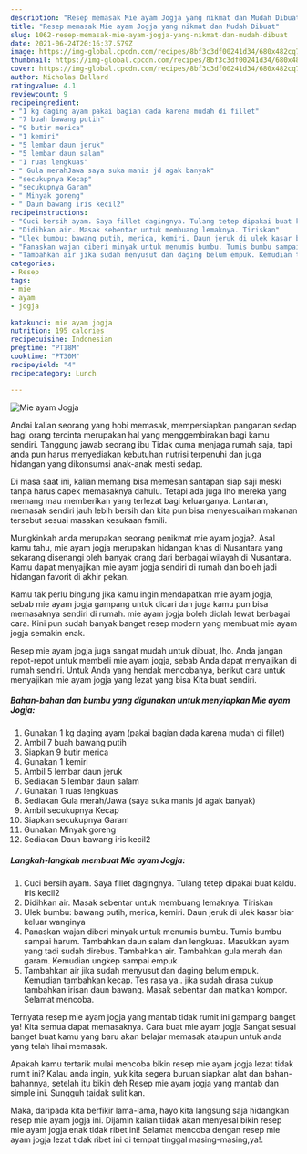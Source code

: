 ```yaml
---
description: "Resep memasak Mie ayam Jogja yang nikmat dan Mudah Dibuat"
title: "Resep memasak Mie ayam Jogja yang nikmat dan Mudah Dibuat"
slug: 1062-resep-memasak-mie-ayam-jogja-yang-nikmat-dan-mudah-dibuat
date: 2021-06-24T20:16:37.579Z
image: https://img-global.cpcdn.com/recipes/8bf3c3df00241d34/680x482cq70/mie-ayam-jogja-foto-resep-utama.jpg
thumbnail: https://img-global.cpcdn.com/recipes/8bf3c3df00241d34/680x482cq70/mie-ayam-jogja-foto-resep-utama.jpg
cover: https://img-global.cpcdn.com/recipes/8bf3c3df00241d34/680x482cq70/mie-ayam-jogja-foto-resep-utama.jpg
author: Nicholas Ballard
ratingvalue: 4.1
reviewcount: 9
recipeingredient:
- "1 kg daging ayam pakai bagian dada karena mudah di fillet"
- "7 buah bawang putih"
- "9 butir merica"
- "1 kemiri"
- "5 lembar daun jeruk"
- "5 lembar daun salam"
- "1 ruas lengkuas"
- " Gula merahJawa saya suka manis jd agak banyak"
- "secukupnya Kecap"
- "secukupnya Garam"
- " Minyak goreng"
- " Daun bawang iris kecil2"
recipeinstructions:
- "Cuci bersih ayam. Saya fillet dagingnya. Tulang tetep dipakai buat kaldu. Iris kecil2"
- "Didihkan air. Masak sebentar untuk membuang lemaknya. Tiriskan"
- "Ulek bumbu: bawang putih, merica, kemiri. Daun jeruk di ulek kasar biar keluar wanginya"
- "Panaskan wajan diberi minyak untuk menumis bumbu. Tumis bumbu sampai harum. Tambahkan daun salam dan lengkuas. Masukkan ayam yang tadi sudah direbus. Tambahkan air. Tambahkan gula merah dan garam. Kemudian ungkep sampai empuk"
- "Tambahkan air jika sudah menyusut dan daging belum empuk. Kemudian tambahkan kecap. Tes rasa ya.. jika sudah dirasa cukup tambahkan irisan daun bawang. Masak sebentar dan matikan kompor. Selamat mencoba."
categories:
- Resep
tags:
- mie
- ayam
- jogja

katakunci: mie ayam jogja 
nutrition: 195 calories
recipecuisine: Indonesian
preptime: "PT18M"
cooktime: "PT30M"
recipeyield: "4"
recipecategory: Lunch

---
```



![Mie ayam Jogja](https://img-global.cpcdn.com/recipes/8bf3c3df00241d34/680x482cq70/mie-ayam-jogja-foto-resep-utama.jpg)

Andai kalian seorang yang hobi memasak, mempersiapkan panganan sedap bagi orang tercinta merupakan hal yang menggembirakan bagi kamu sendiri. Tanggung jawab seorang ibu Tidak cuma menjaga rumah saja, tapi anda pun harus menyediakan kebutuhan nutrisi terpenuhi dan juga hidangan yang dikonsumsi anak-anak mesti sedap.

Di masa  saat ini, kalian memang bisa memesan santapan siap saji meski tanpa harus capek memasaknya dahulu. Tetapi ada juga lho mereka yang memang mau memberikan yang terlezat bagi keluarganya. Lantaran, memasak sendiri jauh lebih bersih dan kita pun bisa menyesuaikan makanan tersebut sesuai masakan kesukaan famili. 



Mungkinkah anda merupakan seorang penikmat mie ayam jogja?. Asal kamu tahu, mie ayam jogja merupakan hidangan khas di Nusantara yang sekarang disenangi oleh banyak orang dari berbagai wilayah di Nusantara. Kamu dapat menyajikan mie ayam jogja sendiri di rumah dan boleh jadi hidangan favorit di akhir pekan.

Kamu tak perlu bingung jika kamu ingin mendapatkan mie ayam jogja, sebab mie ayam jogja gampang untuk dicari dan juga kamu pun bisa memasaknya sendiri di rumah. mie ayam jogja boleh diolah lewat berbagai cara. Kini pun sudah banyak banget resep modern yang membuat mie ayam jogja semakin enak.

Resep mie ayam jogja juga sangat mudah untuk dibuat, lho. Anda jangan repot-repot untuk membeli mie ayam jogja, sebab Anda dapat menyajikan di rumah sendiri. Untuk Anda yang hendak mencobanya, berikut cara untuk menyajikan mie ayam jogja yang lezat yang bisa Kita buat sendiri.

<!--inarticleads1-->

##### Bahan-bahan dan bumbu yang digunakan untuk menyiapkan Mie ayam Jogja:

1. Gunakan 1 kg daging ayam (pakai bagian dada karena mudah di fillet)
1. Ambil 7 buah bawang putih
1. Siapkan 9 butir merica
1. Gunakan 1 kemiri
1. Ambil 5 lembar daun jeruk
1. Sediakan 5 lembar daun salam
1. Gunakan 1 ruas lengkuas
1. Sediakan  Gula merah/Jawa (saya suka manis jd agak banyak)
1. Ambil secukupnya Kecap
1. Siapkan secukupnya Garam
1. Gunakan  Minyak goreng
1. Sediakan  Daun bawang iris kecil2




<!--inarticleads2-->

##### Langkah-langkah membuat Mie ayam Jogja:

1. Cuci bersih ayam. Saya fillet dagingnya. Tulang tetep dipakai buat kaldu. Iris kecil2
1. Didihkan air. Masak sebentar untuk membuang lemaknya. Tiriskan
1. Ulek bumbu: bawang putih, merica, kemiri. Daun jeruk di ulek kasar biar keluar wanginya
1. Panaskan wajan diberi minyak untuk menumis bumbu. Tumis bumbu sampai harum. Tambahkan daun salam dan lengkuas. Masukkan ayam yang tadi sudah direbus. Tambahkan air. Tambahkan gula merah dan garam. Kemudian ungkep sampai empuk
1. Tambahkan air jika sudah menyusut dan daging belum empuk. Kemudian tambahkan kecap. Tes rasa ya.. jika sudah dirasa cukup tambahkan irisan daun bawang. Masak sebentar dan matikan kompor. Selamat mencoba.




Ternyata resep mie ayam jogja yang mantab tidak rumit ini gampang banget ya! Kita semua dapat memasaknya. Cara buat mie ayam jogja Sangat sesuai banget buat kamu yang baru akan belajar memasak ataupun untuk anda yang telah lihai memasak.

Apakah kamu tertarik mulai mencoba bikin resep mie ayam jogja lezat tidak rumit ini? Kalau anda ingin, yuk kita segera buruan siapkan alat dan bahan-bahannya, setelah itu bikin deh Resep mie ayam jogja yang mantab dan simple ini. Sungguh taidak sulit kan. 

Maka, daripada kita berfikir lama-lama, hayo kita langsung saja hidangkan resep mie ayam jogja ini. Dijamin kalian tiidak akan menyesal bikin resep mie ayam jogja enak tidak ribet ini! Selamat mencoba dengan resep mie ayam jogja lezat tidak ribet ini di tempat tinggal masing-masing,ya!.

